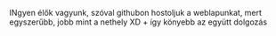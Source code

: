 INgyen élők vagyunk, szóval githubon hostoljuk a weblapunkat, mert egyszerűbb, jobb mint a nethely XD + így könyebb az együtt dolgozás

